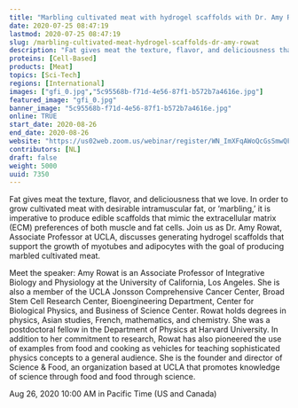 ```yaml
---
title: "Marbling cultivated meat with hydrogel scaffolds with Dr. Amy Rowat"
date: 2020-07-25 08:47:19
lastmod: 2020-07-25 08:47:19
slug: /marbling-cultivated-meat-hydrogel-scaffolds-dr-amy-rowat
description: "Fat gives meat the texture, flavor, and deliciousness that we love. In order to grow cultivated meat with desirable intramuscular fat, or ‘marbling,’ it is imperative to produce edible scaffolds that mimic the extracellular matrix (ECM) preferences of both muscle and fat cells. Join us as Dr. Amy Rowat, Associate Professor at UCLA, discusses generating hydrogel scaffolds that support the growth of myotubes and adipocytes with the goal of producing marbled cultivated meat."
proteins: [Cell-Based]
products: [Meat]
topics: [Sci-Tech]
regions: [International]
images: ["gfi_0.jpg","5c95568b-f71d-4e56-87f1-b572b7a4616e.jpg"]
featured_image: "gfi_0.jpg"
banner_image: "5c95568b-f71d-4e56-87f1-b572b7a4616e.jpg"
online: TRUE
start_date: 2020-08-26
end_date: 2020-08-26
website: "https://us02web.zoom.us/webinar/register/WN_ImXFqAWoQcGsSmwQF03Ktg"
contributors: [NL]
draft: false
weight: 5000
uuid: 7350
---
```

<p>Fat gives meat the texture, flavor, and deliciousness that we love. In order to grow cultivated meat with desirable intramuscular fat, or ‘marbling,’ it is imperative to produce edible scaffolds that mimic the extracellular matrix (ECM) preferences of both muscle and fat cells. Join us as Dr. Amy Rowat, Associate Professor at UCLA, discusses generating hydrogel scaffolds that support the growth of myotubes and adipocytes with the goal of producing marbled cultivated meat.</p>
<p>Meet the speaker: Amy Rowat is an Associate Professor of Integrative Biology and Physiology at the University of California, Los Angeles. She is also a member of the UCLA Jonsson Comprehensive Cancer Center, Broad Stem Cell Research Center, Bioengineering Department, Center for Biological Physics, and Business of Science Center. Rowat holds degrees in physics, Asian studies, French, mathematics, and chemistry. She was a postdoctoral fellow in the Department of Physics at Harvard University. In addition to her commitment to research, Rowat has also pioneered the use of examples from food and cooking as vehicles for teaching sophisticated physics concepts to a general audience. She is the founder and director of Science & Food, an organization based at UCLA that promotes knowledge of science through food and food through science.</p>
<p>Aug 26, 2020 10:00 AM in Pacific Time (US and Canada)</p>
